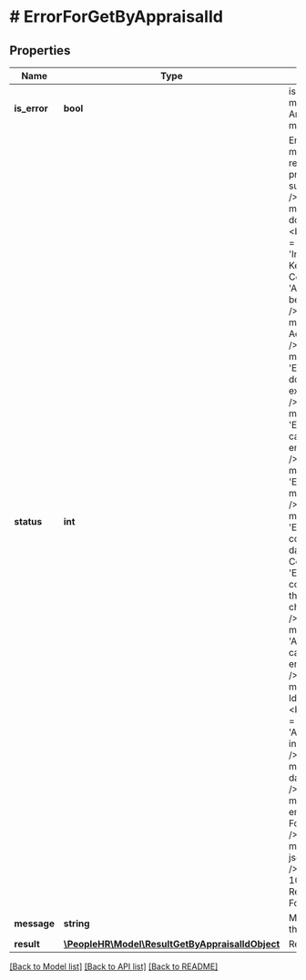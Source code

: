 # # ErrorForGetByAppraisalId

## Properties

Name | Type | Description | Notes
------------ | ------------- | ------------- | -------------
**is_error** | **bool** | isError false means Success And isError true means Error | [optional]
**status** | **int** | Error Code &#x3D; 0 means &#39;The requested processed successfully.&#39;&lt;br /&gt;Error Code &#x3D; 5 means &#39;API key does not exists.&#39; &lt;br /&gt;Error Code &#x3D; 2 means &#39;Invalid API Key&#39;&lt;br /&gt;Error Code &#x3D; 4 means &#39;Action cannot be empty&#39;&lt;br /&gt;Error Code &#x3D; 4 means &#39;Invalid Action&#39;&lt;br /&gt;Error Code &#x3D; 5 means &#39;EmployeeId does not exists&#39;&lt;br /&gt;Error Code &#x3D; 5 means &#39;EmployeeId cannot be empty.&#39;&lt;br /&gt;Error Code &#x3D; 5 means &#39;EmployeeId is missing.&#39;&lt;br /&gt;Error Code &#x3D; 5 means &#39;EmployeeId contains invalid data.&#39;&lt;br /&gt;Error Code &#x3D; 5 means &#39;EmployeeId contains more than 15 characters.&#39;&lt;br /&gt;Error Code &#x3D; 5 means &#39;AppraisalId cannot be empty.&#39;&lt;br /&gt;Error Code &#x3D; 5 means &#39;Appraisal Id is missing.&#39; &lt;br /&gt;Error Code &#x3D; 5 means &#39;Appraisal Id is invalid.&#39; &lt;br /&gt;Error Code &#x3D; 7 means &#39;No json data found.&#39; &lt;br /&gt;Error Code &#x3D; 8 means &#39;Either empty or no Form Data.&#39;&lt;br /&gt;Error Code &#x3D; 9 means &#39;Invalid json data.&#39;&lt;br /&gt;Error Code &#x3D; 10 means &#39;No Record Found&#39;&lt;br/&gt; | [optional]
**message** | **string** | Message As Per the Error code | [optional]
**result** | [**\PeopleHR\Model\ResultGetByAppraisalIdObject**](ResultGetByAppraisalIdObject.md) | Result value | [optional]

[[Back to Model list]](../../README.md#models) [[Back to API list]](../../README.md#endpoints) [[Back to README]](../../README.md)
